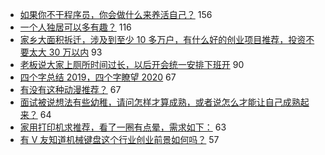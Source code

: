 - [如果你不干程序员，你会做什么来养活自己？](https://www.v2ex.com/t/633509) 156
- [一个人独居可以多有趣？](https://www.v2ex.com/t/633554) 116
- [家乡大面积拆迁，涉及到至少 10 多万户，有什么好的创业项目推荐，投资不要太大 30 万以内](https://www.v2ex.com/t/633486) 93
- [老板说大家上厕所时间过长，以后开会统一安排下班开](https://www.v2ex.com/t/633491) 90
- [四个字总结 2019，四个字瞭望 2020](https://www.v2ex.com/t/633626) 67
- [有没有这种动漫推荐？](https://www.v2ex.com/t/633448) 67
- [面试被说想法有些幼稚，请问怎样才算成熟，或者说怎么才能让自己成熟起来？](https://www.v2ex.com/t/633460) 64
- [家用打印机求推荐，看了一圈有点晕，需求如下：](https://www.v2ex.com/t/633469) 63
- [有 V 友知道机械键盘这个行业创业前景如何吗？](https://www.v2ex.com/t/633511) 57
